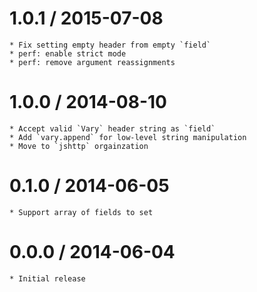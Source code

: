 1.0.1 / 2015-07-08
==================

    * Fix setting empty header from empty `field`
    * perf: enable strict mode
    * perf: remove argument reassignments

1.0.0 / 2014-08-10
==================

    * Accept valid `Vary` header string as `field`
    * Add `vary.append` for low-level string manipulation
    * Move to `jshttp` orgainzation

0.1.0 / 2014-06-05
==================

    * Support array of fields to set

0.0.0 / 2014-06-04
==================

    * Initial release

